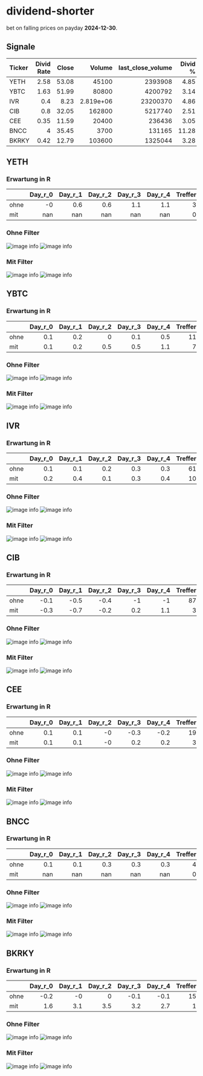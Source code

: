 # dividend-shorter

bet on falling prices on payday **2024-12-30**.

## Signale

| Ticker   |   Divid Rate |   Close |         Volume |   last_close_volume |   Divid % | 5_Days_pos   | above_SMA_50   |
|:---------|-------------:|--------:|---------------:|--------------------:|----------:|:-------------|:---------------|
| YETH     |         2.58 |   53.08 |  45100         |             2393908 |      4.85 | False        | True           |
| YBTC     |         1.63 |   51.99 |  80800         |             4200792 |      3.14 | False        | True           |
| IVR      |         0.4  |    8.23 |      2.819e+06 |            23200370 |      4.86 | False        | False          |
| CIB      |         0.8  |   32.05 | 162800         |             5217740 |      2.51 | False        | False          |
| CEE      |         0.35 |   11.59 |  20400         |              236436 |      3.05 | False        | True           |
| BNCC     |         4    |   35.45 |   3700         |              131165 |     11.28 | True         | True           |
| BKRKY    |         0.42 |   12.79 | 103600         |             1325044 |      3.28 | True         | False          |

## YETH

### Erwartung in R
|      |   Day_r_0 |   Day_r_1 |   Day_r_2 |   Day_r_3 |   Day_r_4 |   Treffer |
|:-----|----------:|----------:|----------:|----------:|----------:|----------:|
| ohne |        -0 |       0.6 |       0.6 |       1.1 |       1.1 |         3 |
| mit  |       nan |     nan   |     nan   |     nan   |     nan   |         0 |

### Ohne Filter
![image info](./data/YETH_box_all.png)
![image info](./data/YETH_median_all.png)

### Mit Filter
![image info](./data/YETH_box_filtered.png)
![image info](./data/YETH_median_filtered.png)

## YBTC

### Erwartung in R
|      |   Day_r_0 |   Day_r_1 |   Day_r_2 |   Day_r_3 |   Day_r_4 |   Treffer |
|:-----|----------:|----------:|----------:|----------:|----------:|----------:|
| ohne |       0.1 |       0.2 |       0   |       0.1 |       0.5 |        11 |
| mit  |       0.1 |       0.2 |       0.5 |       0.5 |       1.1 |         7 |

### Ohne Filter
![image info](./data/YBTC_box_all.png)
![image info](./data/YBTC_median_all.png)

### Mit Filter
![image info](./data/YBTC_box_filtered.png)
![image info](./data/YBTC_median_filtered.png)

## IVR

### Erwartung in R
|      |   Day_r_0 |   Day_r_1 |   Day_r_2 |   Day_r_3 |   Day_r_4 |   Treffer |
|:-----|----------:|----------:|----------:|----------:|----------:|----------:|
| ohne |       0.1 |       0.1 |       0.2 |       0.3 |       0.3 |        61 |
| mit  |       0.2 |       0.4 |       0.1 |       0.3 |       0.4 |        10 |

### Ohne Filter
![image info](./data/IVR_box_all.png)
![image info](./data/IVR_median_all.png)

### Mit Filter
![image info](./data/IVR_box_filtered.png)
![image info](./data/IVR_median_filtered.png)

## CIB

### Erwartung in R
|      |   Day_r_0 |   Day_r_1 |   Day_r_2 |   Day_r_3 |   Day_r_4 |   Treffer |
|:-----|----------:|----------:|----------:|----------:|----------:|----------:|
| ohne |      -0.1 |      -0.5 |      -0.4 |      -1   |      -1   |        87 |
| mit  |      -0.3 |      -0.7 |      -0.2 |       0.2 |       1.1 |         3 |

### Ohne Filter
![image info](./data/CIB_box_all.png)
![image info](./data/CIB_median_all.png)

### Mit Filter
![image info](./data/CIB_box_filtered.png)
![image info](./data/CIB_median_filtered.png)

## CEE

### Erwartung in R
|      |   Day_r_0 |   Day_r_1 |   Day_r_2 |   Day_r_3 |   Day_r_4 |   Treffer |
|:-----|----------:|----------:|----------:|----------:|----------:|----------:|
| ohne |       0.1 |       0.1 |        -0 |      -0.3 |      -0.2 |        19 |
| mit  |       0.1 |       0.1 |        -0 |       0.2 |       0.2 |         3 |

### Ohne Filter
![image info](./data/CEE_box_all.png)
![image info](./data/CEE_median_all.png)

### Mit Filter
![image info](./data/CEE_box_filtered.png)
![image info](./data/CEE_median_filtered.png)

## BNCC

### Erwartung in R
|      |   Day_r_0 |   Day_r_1 |   Day_r_2 |   Day_r_3 |   Day_r_4 |   Treffer |
|:-----|----------:|----------:|----------:|----------:|----------:|----------:|
| ohne |       0.1 |       0.1 |       0.3 |       0.3 |       0.3 |         4 |
| mit  |     nan   |     nan   |     nan   |     nan   |     nan   |         0 |

### Ohne Filter
![image info](./data/BNCC_box_all.png)
![image info](./data/BNCC_median_all.png)

### Mit Filter
![image info](./data/BNCC_box_filtered.png)
![image info](./data/BNCC_median_filtered.png)

## BKRKY

### Erwartung in R
|      |   Day_r_0 |   Day_r_1 |   Day_r_2 |   Day_r_3 |   Day_r_4 |   Treffer |
|:-----|----------:|----------:|----------:|----------:|----------:|----------:|
| ohne |      -0.2 |      -0   |       0   |      -0.1 |      -0.1 |        15 |
| mit  |       1.6 |       3.1 |       3.5 |       3.2 |       2.7 |         1 |

### Ohne Filter
![image info](./data/BKRKY_box_all.png)
![image info](./data/BKRKY_median_all.png)

### Mit Filter
![image info](./data/BKRKY_box_filtered.png)
![image info](./data/BKRKY_median_filtered.png)

